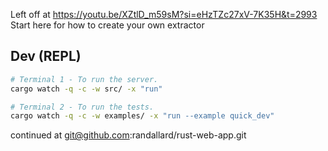 Left off at https://youtu.be/XZtlD_m59sM?si=eHzTZc27xV-7K35H&t=2993
Start here for how to create your own extractor

## Dev (REPL)

```sh
# Terminal 1 - To run the server.
cargo watch -q -c -w src/ -x "run"

# Terminal 2 - To run the tests.
cargo watch -q -c -w examples/ -x "run --example quick_dev"
```

continued at git@github.com:randallard/rust-web-app.git